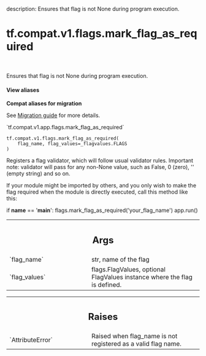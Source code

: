 description: Ensures that flag is not None during program execution.

<div itemscope itemtype="http://developers.google.com/ReferenceObject">
<meta itemprop="name" content="tf.compat.v1.flags.mark_flag_as_required" />
<meta itemprop="path" content="Stable" />
</div>

# tf.compat.v1.flags.mark_flag_as_required

<!-- Insert buttons and diff -->

<table class="tfo-notebook-buttons tfo-api nocontent" align="left">

</table>



Ensures that flag is not None during program execution.

<section class="expandable">
  <h4 class="showalways">View aliases</h4>
  <p>
<b>Compat aliases for migration</b>
<p>See
<a href="https://www.tensorflow.org/guide/migrate">Migration guide</a> for
more details.</p>
<p>`tf.compat.v1.app.flags.mark_flag_as_required`</p>
</p>
</section>

<pre class="devsite-click-to-copy prettyprint lang-py tfo-signature-link">
<code>tf.compat.v1.flags.mark_flag_as_required(
    flag_name, flag_values=_flagvalues.FLAGS
)
</code></pre>



<!-- Placeholder for "Used in" -->

Registers a flag validator, which will follow usual validator rules.
Important note: validator will pass for any non-None value, such as False,
0 (zero), '' (empty string) and so on.

If your module might be imported by others, and you only wish to make the flag
required when the module is directly executed, call this method like this:

  if __name__ == '__main__':
    flags.mark_flag_as_required('your_flag_name')
    app.run()

<!-- Tabular view -->
 <table class="responsive fixed orange">
<colgroup><col width="214px"><col></colgroup>
<tr><th colspan="2"><h2 class="add-link">Args</h2></th></tr>

<tr>
<td>
`flag_name`
</td>
<td>
str, name of the flag
</td>
</tr><tr>
<td>
`flag_values`
</td>
<td>
flags.FlagValues, optional FlagValues instance where the flag
is defined.
</td>
</tr>
</table>



<!-- Tabular view -->
 <table class="responsive fixed orange">
<colgroup><col width="214px"><col></colgroup>
<tr><th colspan="2"><h2 class="add-link">Raises</h2></th></tr>

<tr>
<td>
`AttributeError`
</td>
<td>
Raised when flag_name is not registered as a valid flag
name.
</td>
</tr>
</table>

